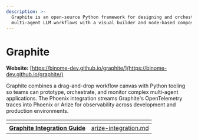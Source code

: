 ```yaml
---
description: >-
  Graphite is an open-source Python framework for designing and orchestrating
  multi-agent LLM workflows with a visual builder and node-based composition.
---
```


# Graphite

**Website:** [https://binome-dev.github.io/graphite/](https://binome-dev.github.io/graphite/)

Graphite combines a drag-and-drop workflow canvas with Python tooling so teams
can prototype, orchestrate, and monitor complex multi-agent applications. The
Phoenix integration streams Graphite's OpenTelemetry traces into Phoenix or
Arize for observability across development and production environments.

<table data-card-size="large" data-view="cards"><thead><tr><th></th><th data-hidden data-card-target data-type="content-ref"></th></tr></thead><tbody><tr><td><a href="arize-integration.md"><strong>Graphite Integration Guide</strong></a></td><td><a href="arize-integration.md">arize-integration.md</a></td></tr></tbody></table>
